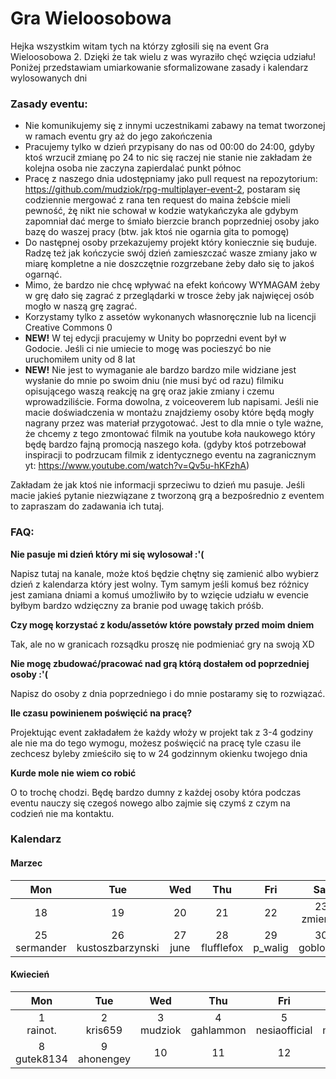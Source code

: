 # Gra Wieloosobowa

Hejka wszystkim witam tych na którzy zgłosili się na event Gra Wieloosobowa 2. Dzięki że tak wielu z was wyraziło chęć wzięcia udziału! Poniżej przedstawiam umiarkowanie sformalizowane zasady i kalendarz wylosowanych dni

### Zasady eventu:

- Nie komunikujemy się z innymi uczestnikami zabawy na temat tworzonej w ramach eventu gry aż do jego zakończenia
- Pracujemy tylko w dzień przypisany do nas od 00:00 do 24:00, gdyby ktoś wrzucił zmianę po 24 to nic się raczej nie stanie nie zakładam że kolejna osoba nie zaczyna zapierdalać punkt północ
- Pracę z naszego dnia udostępniamy jako pull request na repozytorium: https://github.com/mudziok/rpg-multiplayer-event-2, postaram się codziennie mergować z rana ten request do maina żebście mieli pewność, żę nikt nie schował w kodzie watykańczyka ale gdybym zapomniał dać merge to śmiało bierzcie branch poprzedniej osoby jako bazę do waszej pracy (btw. jak ktoś nie ogarnia gita to pomogę)
- Do następnej osoby przekazujemy projekt który koniecznie się buduje. Radzę też jak kończycie swój dzień zamieszczać wasze zmiany jako w miarę kompletne a nie doszczętnie rozgrzebane żeby dało się to jakoś ogarnąć.
- Mimo, że bardzo nie chcę wpływać na efekt końcowy WYMAGAM żeby w grę dało się zagrać z przeglądarki w trosce żeby jak najwięcej osób mogło w naszą grę zagrać.
- Korzystamy tylko z assetów wykonanych własnoręcznie lub na licencji Creative Commons 0
- **NEW!** W tej edycji pracujemy w Unity bo poprzedni event był w Godocie. Jeśli ci nie umiecie to mogę was pocieszyć bo nie uruchomiłem unity od 8 lat
- **NEW!** Nie jest to wymaganie ale bardzo bardzo mile widziane jest wysłanie do mnie po swoim dniu (nie musi być od razu) filmiku opisującego waszą reakcję na grę oraz jakie zmiany i czemu wprowadziliście. Forma dowolna, z voiceoverem lub napisami. Jeśli nie macie doświadczenia w montażu znajdziemy osoby które będą mogły nagrany przez was materiał przygotować. Jest to dla mnie o tyle ważne, że chcemy z tego zmontować filmik na youtube koła naukowego który będę bardzo fajną promocją naszego koła.
  (gdyby ktoś potrzebował inspiracji to podrzucam filmik z identycznego eventu na zagranicznym yt: https://www.youtube.com/watch?v=Qv5u-hKFzhA)

Zakładam że jak ktoś nie informacji sprzeciwu to dzień mu pasuje. Jeśli macie jakieś pytanie niezwiązane z tworzoną grą a bezpośrednio z eventem to zapraszam do zadawania ich tutaj.

### FAQ:

**Nie pasuje mi dzień który mi się wylosował :'(**

Napisz tutaj na kanale, może ktoś będzie chętny się zamienić albo wybierz dzień z kalendarza który jest wolny. Tym samym jeśli komuś bez różnicy jest zamiana dniami a komuś umożliwiło by to wzięcie udziału w evencie byłbym bardzo wdzięczny za branie pod uwagę takich próśb.

**Czy mogę korzystać z kodu/assetów które powstały przed moim dniem**

Tak, ale no w granicach rozsądku proszę nie podmieniać gry na swoją XD

**Nie mogę zbudować/pracować nad grą którą dostałem od poprzedniej osoby :'(**

Napisz do osoby z dnia poprzedniego i do mnie postaramy się to rozwiązać.

**Ile czasu powinienem poświęcić na pracę?**

Projektując event zakładałem że każdy włoży w projekt tak z 3-4 godziny ale nie ma do tego wymogu, możesz poświęcić na pracę tyle czasu ile zechcesz byleby zmieściło się to w 24 godzinnym okienku twojego dnia

**Kurde mole nie wiem co robić**

O to trochę chodzi. Będę bardzo dumny z każdej osoby która podczas eventu nauczy się czegoś nowego albo zajmie się czymś z czym na codzień nie ma kontaktu.

### Kalendarz

#### Marzec

|       Mon        |           Tue           |     Wed     |        Thu        |      Fri       |       Sat       |       Sun        |
| :--------------: | :---------------------: | :---------: | :---------------: | :------------: | :-------------: | :--------------: |
|        18        |           19            |     20      |        21         |       22       | 23<br/>zmienny  | 24<br/>pojemnik  |
| 25<br/>sermander | 26<br/>kustoszbarzynski | 27<br/>june | 28<br/>flufflefox | 29<br/>p_walig | 30</br>goblon17 | 31<br/>poleksiak |

#### Kwiecień

|       Mon       |       Tue       |      Wed      |       Thu       |         Fri         |      Sat       |    Sun     |
| :-------------: | :-------------: | :-----------: | :-------------: | :-----------------: | :------------: | :--------: |
|  1<br/>rainot.  |  2<br/>kris659  | 3<br/>mudziok | 4<br/>gahlammon | 5<br/>nesiaofficial | 6<br/>maciej_k | 7<br/>nck7 |
| 8<br/>gutek8134 | 9<br/>ahonengey |      10       |       11        |         12          |       13       |     14     |
